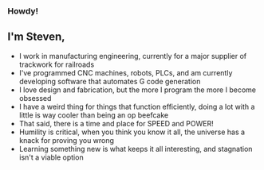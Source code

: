 ### Howdy!

## I'm Steven,

- I work in manufacturing engineering, currently for a major supplier of trackwork for railroads 
- I've programmed CNC machines, robots, PLCs, and am currently developing software that automates G code generation
- I love design and fabrication, but the more I program the more I become obsessed
- I have a weird thing for things that function efficiently, doing a lot with a little is way cooler than being an op beefcake
- That said, there is a time and place for SPEED and POWER!
- Humility is critical, when you think you know it all, the universe has a knack for proving you wrong
- Learning something new is what keeps it all interesting, and stagnation isn't a viable option


